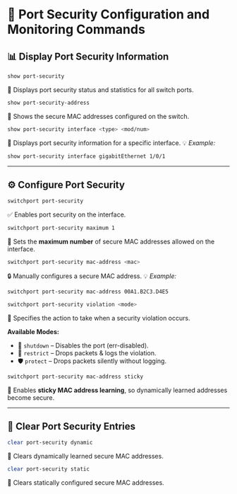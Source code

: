 # 🔐 Port Security Configuration and Monitoring Commands

## 📊 Display Port Security Information

```bash
show port-security
```

🔎 Displays port security status and statistics for all switch ports.

```bash
show port-security-address
```

🔎 Shows the secure MAC addresses configured on the switch.

```bash
show port-security interface <type> <mod/num>
```

🔎 Displays port security information for a specific interface.
💡 *Example:*

```bash
show port-security interface gigabitEthernet 1/0/1
```

---

## ⚙️ Configure Port Security

```bash
switchport port-security
```

✅ Enables port security on the interface.

```bash
switchport port-security maximum 1
```

📏 Sets the **maximum number** of secure MAC addresses allowed on the interface.

```bash
switchport port-security mac-address <mac>
```

🔒 Manually configures a secure MAC address.
💡 *Example:*

```bash
switchport port-security mac-address 00A1.B2C3.D4E5
```

```bash
switchport port-security violation <mode>
```

🚨 Specifies the action to take when a security violation occurs.

**Available Modes:**

* 🛑 `shutdown` – Disables the port (err-disabled).
* 🚫 `restrict` – Drops packets & logs the violation.
* 🛡️ `protect` – Drops packets silently without logging.

```bash
switchport port-security mac-address sticky
```

📌 Enables **sticky MAC address learning**, so dynamically learned addresses become secure.

---

## 🧹 Clear Port Security Entries

```bash
clear port-security dynamic
```

🧼 Clears dynamically learned secure MAC addresses.

```bash
clear port-security static
```

🧼 Clears statically configured secure MAC addresses.

